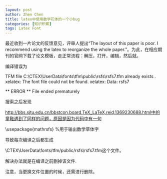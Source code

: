 ```yaml
---
layout: post
author: Zhen Chen
title: latex中使用数学花体的一个小bug
categories: [知识积累]
tags: Latex Font
---
```


最近收到一片论文的反馈意见，评审人提出“The layout of this paper is poor. I recommend using the latex to reorganize the whole paper.”。为此，在相应期刊的官网下载了论文模板，走正常流程：解压，打开，编辑，然后就。

编译错误为

TFM file C:\CTEX\UserData\fonts\tfm\public\rsfs\rsfs7.tfm already exists
.
xelatex: The font file could not be found.
xelatex: Data: rsfs7


** ERROR ** File ended prematurely

搜索之后发现

http://bbs.sjtu.edu.cn/bbstcon,board,TeX_LaTeX,reid,1369230688.html中的童鞋遇到了同样的问题，原因是因为代码中有一句

\usepackage{mathrsfs}     %用于输出数学草体字

导致每次编译之后都生成

\CTEX\UserData\fonts/tfm/public/rsfs\rsfs7.tfm这个文件。

解决办法就是在编译之前删掉该文件.

注意，当更换文件位置的时候，还需进行删除。


